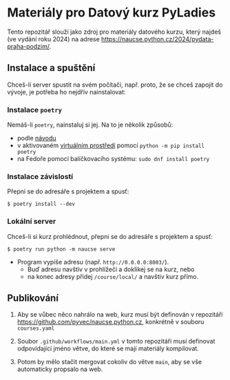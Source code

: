 # Materiály pro Datový kurz PyLadies

Tento repozitář slouží jako zdroj pro materiály datového kurzu, který najdeš
(ve vydání roku 2024) na adrese https://naucse.python.cz/2024/pydata-praha-podzim/.

## Instalace a spuštění

Chceš-li server spustit na svém počítači, např. proto, že se chceš zapojit do
vývoje, je potřeba ho nejdřív nainstalovat:

### Instalace `poetry`

Nemáš-li `poetry`, nainstaluj si jej. Na to je několik způsobů:

* podle [návodu](https://python-poetry.org/docs/)
* v aktivovaném [virtuálním prostředí](https://naucse.python.cz/lessons/beginners/install/)
  pomocí `python -m pip install poetry`
* na Fedoře pomocí balíčkovacího systému: `sudo dnf install poetry`

### Instalace závislostí

Přepni se do adresáře s projektem a spusť:

```console
$ poetry install --dev
```

### Lokální server

Chceš-li si kurz prohlédnout, přepni se do adresáře s projektem a spusť:

```console
$ poetry run python -m naucse serve
```

* Program vypíše adresu (např. `http://0.0.0.0:8003/`).
  * Buď adresu navštiv v prohlížeči a doklikej se na kurz, nebo
  * na konec adresy přidej `/course/local/` a navštiv kurz přímo.

## Publikování

1. Aby se vůbec něco nahrálo na web, kurz musí být definován v repozitáři
https://github.com/pyvec/naucse.python.cz, konkrétně v souboru `courses.yaml`

2. Soubor `.github/workflows/main.yml` v tomto repozitáři musí definovat odpovídající
jméno větve, do které se mají materiály kompilovat.

3. Potom by mělo stačit mergovat cokoliv do větve `main`, aby se vše automaticky propsalo na web.
